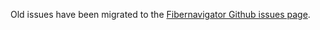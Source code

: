 Old issues have been migrated to the [Fibernavigator Github issues page](https://github.com/scilus/fibernavigator/issues).